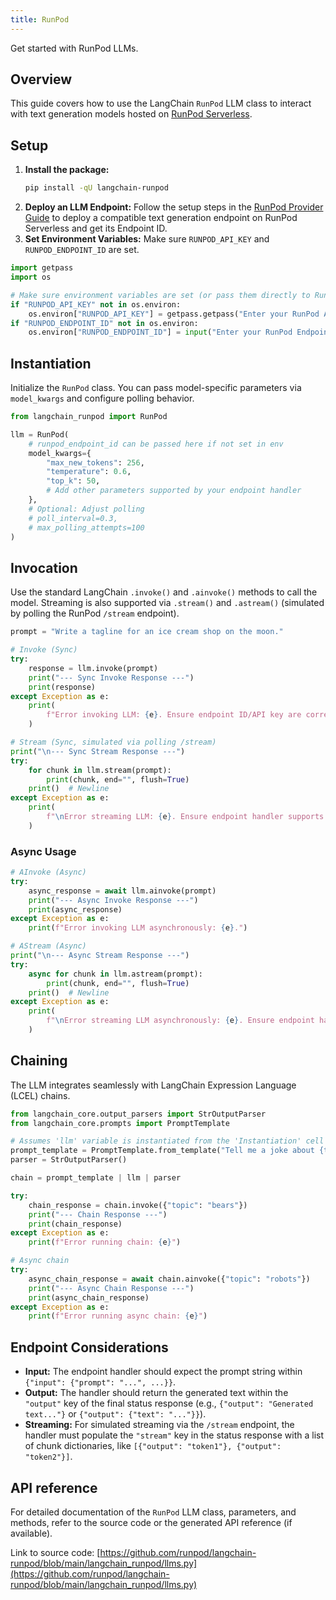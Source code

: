 ```yaml
---
title: RunPod
---
```


Get started with RunPod LLMs.

## Overview

This guide covers how to use the LangChain `RunPod` LLM class to interact with text generation models hosted on [RunPod Serverless](https://www.runpod.io/serverless-gpu).

## Setup

1. **Install the package:**
   ```bash
   pip install -qU langchain-runpod
   ```
2. **Deploy an LLM Endpoint:** Follow the setup steps in the [RunPod Provider Guide](/oss/integrations/providers/runpod#setup) to deploy a compatible text generation endpoint on RunPod Serverless and get its Endpoint ID.
3. **Set Environment Variables:** Make sure `RUNPOD_API_KEY` and `RUNPOD_ENDPOINT_ID` are set.


```python
import getpass
import os

# Make sure environment variables are set (or pass them directly to RunPod)
if "RUNPOD_API_KEY" not in os.environ:
    os.environ["RUNPOD_API_KEY"] = getpass.getpass("Enter your RunPod API Key: ")
if "RUNPOD_ENDPOINT_ID" not in os.environ:
    os.environ["RUNPOD_ENDPOINT_ID"] = input("Enter your RunPod Endpoint ID: ")
```
## Instantiation

Initialize the `RunPod` class. You can pass model-specific parameters via `model_kwargs` and configure polling behavior.


```python
from langchain_runpod import RunPod

llm = RunPod(
    # runpod_endpoint_id can be passed here if not set in env
    model_kwargs={
        "max_new_tokens": 256,
        "temperature": 0.6,
        "top_k": 50,
        # Add other parameters supported by your endpoint handler
    },
    # Optional: Adjust polling
    # poll_interval=0.3,
    # max_polling_attempts=100
)
```
## Invocation

Use the standard LangChain `.invoke()` and `.ainvoke()` methods to call the model. Streaming is also supported via `.stream()` and `.astream()` (simulated by polling the RunPod `/stream` endpoint).


```python
prompt = "Write a tagline for an ice cream shop on the moon."

# Invoke (Sync)
try:
    response = llm.invoke(prompt)
    print("--- Sync Invoke Response ---")
    print(response)
except Exception as e:
    print(
        f"Error invoking LLM: {e}. Ensure endpoint ID/API key are correct and endpoint is active/compatible."
    )
```
```python
# Stream (Sync, simulated via polling /stream)
print("\n--- Sync Stream Response ---")
try:
    for chunk in llm.stream(prompt):
        print(chunk, end="", flush=True)
    print()  # Newline
except Exception as e:
    print(
        f"\nError streaming LLM: {e}. Ensure endpoint handler supports streaming output format."
    )
```

### Async Usage


```python
# AInvoke (Async)
try:
    async_response = await llm.ainvoke(prompt)
    print("--- Async Invoke Response ---")
    print(async_response)
except Exception as e:
    print(f"Error invoking LLM asynchronously: {e}.")
```


```python
# AStream (Async)
print("\n--- Async Stream Response ---")
try:
    async for chunk in llm.astream(prompt):
        print(chunk, end="", flush=True)
    print()  # Newline
except Exception as e:
    print(
        f"\nError streaming LLM asynchronously: {e}. Ensure endpoint handler supports streaming output format."
    )
```

## Chaining

The LLM integrates seamlessly with LangChain Expression Language (LCEL) chains.


```python
from langchain_core.output_parsers import StrOutputParser
from langchain_core.prompts import PromptTemplate

# Assumes 'llm' variable is instantiated from the 'Instantiation' cell
prompt_template = PromptTemplate.from_template("Tell me a joke about {topic}")
parser = StrOutputParser()

chain = prompt_template | llm | parser

try:
    chain_response = chain.invoke({"topic": "bears"})
    print("--- Chain Response ---")
    print(chain_response)
except Exception as e:
    print(f"Error running chain: {e}")

# Async chain
try:
    async_chain_response = await chain.ainvoke({"topic": "robots"})
    print("--- Async Chain Response ---")
    print(async_chain_response)
except Exception as e:
    print(f"Error running async chain: {e}")
```

## Endpoint Considerations

- **Input:** The endpoint handler should expect the prompt string within `{"input": {"prompt": "...", ...}}`.
- **Output:** The handler should return the generated text within the `"output"` key of the final status response (e.g., `{"output": "Generated text..."}` or `{"output": {"text": "..."}}`).
- **Streaming:** For simulated streaming via the `/stream` endpoint, the handler must populate the `"stream"` key in the status response with a list of chunk dictionaries, like `[{"output": "token1"}, {"output": "token2"}]`.

## API reference

For detailed documentation of the `RunPod` LLM class, parameters, and methods, refer to the source code or the generated API reference (if available).

Link to source code: [https://github.com/runpod/langchain-runpod/blob/main/langchain_runpod/llms.py](https://github.com/runpod/langchain-runpod/blob/main/langchain_runpod/llms.py)
